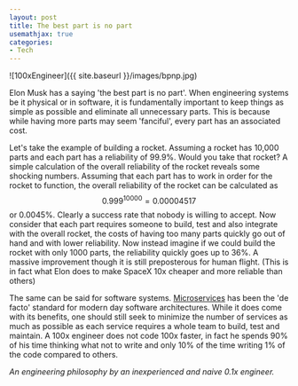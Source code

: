 ```yaml
---
layout: post
title: The best part is no part
usemathjax: true
categories:
- Tech
---
```

![100xEngineer]({{ site.baseurl }}/images/bpnp.jpg)

Elon Musk has a saying 'the best part is no part'. When engineering systems be it physical or in software, it is fundamentally important to keep things as simple as possible and eliminate all unnecessary parts. This is because while having more parts may seem 'fanciful', every part has an associated cost.

Let's take the example of building a rocket. Assuming a rocket has 10,000 parts and each part has a reliability of 99.9%. Would you take that rocket? A simple calculation of the overall reliability of the rocket reveals some shocking numbers. Assuming that each part has to work in order for the rocket to function, the overall reliability of the rocket can be calculated as $$0.999^{10000} = 0.00004517$$ or 0.0045%. Clearly a success rate that nobody is willing to accept. Now consider that each part requires someone to build, test and also integrate with the overall rocket, the costs of having too many parts quickly go out of hand and with lower reliability. Now instead imagine if we could build the rocket with only 1000 parts, the reliability quickly goes up to 36%. A massive improvement though it is still preposterous for human flight. (This is in fact what Elon does to make SpaceX 10x cheaper and more reliable than others)

The same can be said for software systems. [Microservices](https://www.youtube.com/watch?v=y8OnoxKotPQ) has been the 'de facto' standard for modern day software architectures. While it does come with its benefits, one should still seek to minimize the number of services as much as possible as each service requires a whole team to build, test and maintain. A 100x engineer does not code 100x faster, in fact he spends 90% of his time thinking what not to write and only 10% of the time writing 1% of the code compared to others.

*An engineering philosophy by an inexperienced and naive 0.1x engineer.*
